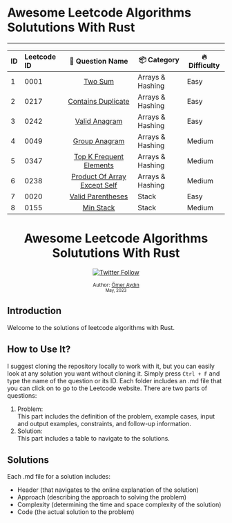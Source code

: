 # Awesome Leetcode Algorithms Solututions With Rust

---

| ID  | Leetcode ID |                               👀 Question Name                               | 📦 Category     | 🔥 Difficulty |
| --- | :---------- | :---------------------------------------------------------------------------: | ---------------- | -------------- |
| 1   | 0001        |                      [Two Sum](0001-two-sum/q-two-sum.md)                      | Arrays & Hashing | Easy           |
| 2   | 0217        |           [Contains Duplicate](0217-contains-duplicate/q-contains-duplicate.md)           | Arrays & Hashing | Easy           |
| 3   | 0242        |                [Valid Anagram](0242-valid-anagram/q-valid-anagram.md)                | Arrays & Hashing | Easy           |
| 4   | 0049        |                [Group Anagram](0049-group-anagram/q-group-anagram.md)                | Arrays & Hashing | Medium         |
| 5   | 0347        |      [Top K Frequent Elements](0347-top-k-frequent-elements/question.md)      | Arrays & Hashing | Medium         |
| 6   | 0238        | [Product Of Array Except Self](0238-product-of-array-except-self/question.md) | Arrays & Hashing | Medium         |
| 7   | 0020        |            [Valid Parentheses](0020-valid-parentheses/question.md)            | Stack            | Easy           |
| 8   | 0155        |                    [Min Stack](0155-min-stack/question.md)                    | Stack            | Medium         |

<div align="center">
  <h1>Awesome Leetcode Algorithms Solututions With Rust</h1>
  
  <a class="header-badge" target="_blank" href="https://twitter.com/sektor7K">
    <img alt="Twitter Follow" src="https://img.shields.io/twitter/follow/sektor7K?style=social">
  </a>

  <sub>Author:
    <a href="https://github.com/sektor7k" target="_blank">Ömer Aydın</a><br>
    <small> May, 2023</small>
  </sub>
</div>

## Introduction

Welcome to the solutions of leetcode algorithms with Rust.

## How to Use It?

I suggest cloning the repository locally to work with it, but you can easily look at any solution you want without cloning it. Simply press `Ctrl + F` and type the name of the question or its ID. Each folder includes an .md file that you can click on to go to the Leetcode website. There are two parts of questions:

1. Problem: </br> This part includes the definition of the problem, example cases, input and output examples, constraints, and follow-up information.
2. Solution: </br> This part includes a table to navigate to the solutions.

## Solutions

Each .md file for a solution includes:

- Header (that navigates to the online explanation of the solution)
- Approach (describing the approach to solving the problem)
- Complexity (determining the time and space complexity of the solution)
- Code (the actual solution to the problem)
